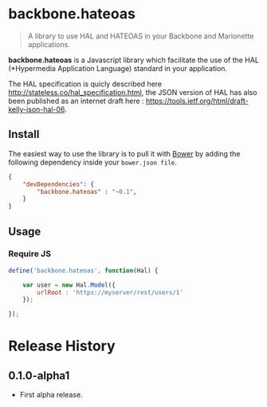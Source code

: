 # backbone.hateoas

> A library to use HAL and HATEOAS in your Backbone and Marionette applications.

**backbone.hateoas** is a Javascript library which facilitate the use of the HAL (*Hypermedia Application Language) 
standard in your application.

The HAL specification is quicly described here http://stateless.co/hal_specification.html, the JSON version of HAL has 
also been published as an internet draft here : https://tools.ietf.org/html/draft-kelly-json-hal-06.

## Install

The easiest way to use the library is to pull it with [Bower](http://bower.io/ "Bower") by adding the following 
dependency inside your `bower.json file`.

```json
{
    "devDependencies": {
        "backbone.hateoas" : "~0.1",
    }
}
```

## Usage

### Require JS

```javascript
define('backbone.hateoas', function(Hal) {

    var user = new Hal.Model({
        urlRoot : 'https://myserver/rest/users/1'    
    });

});
```

# Release History 

## 0.1.0-alpha1
 * First alpha release.
